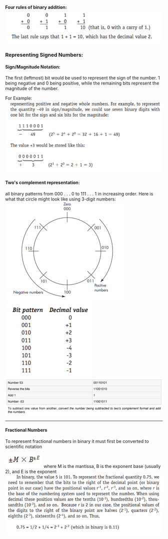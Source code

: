 **Four rules of binary addition:**
![](CPS%20101/Documents/Images/Pasted%20image%2020221124175547.png)

### Representing Signed Numbers:

#### Sign/Magnitude Notation:
The first (leftmost) bit would be used to represent the sign of the number. 1 being negative and 0 being positive, while the remaining bits represent the magnitude of the number. 

For Example: 
![](CPS%20101/Documents/Images/Pasted%20image%2020221124175913.png)

#### Two's complement representation:
all binary patterns from 000 . . . 0 to 111 . . . 1 in increasing order. Here is what that circle might look like using 3-digit numbers:
![](CPS%20101/Documents/Images/Pasted%20image%2020221124180216.png)
![](CPS%20101/Documents/Images/Pasted%20image%2020221124180256.png)
![](CPS%20101/Pasted%20image%2020230112062451.png)

---
#### Fractional Numbers

To represent fractional numbers in binary it must first be converted to scientific notation

![](CPS%20101/Documents/Images/Pasted%20image%2020221124180853.png)
where M is the mantissa, B is the exponent base (usually 2), and E is the exponent
![](CPS%20101/Documents/Images/Pasted%20image%2020221124181121.png)

